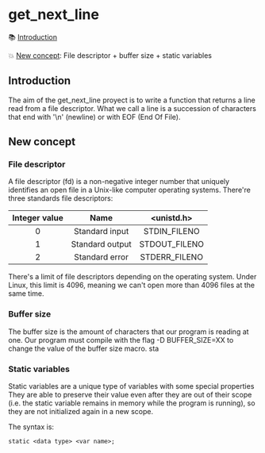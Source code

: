 # get_next_line

:books: [Introduction](#introduction)

:collision: [New concept](#new-concept): File descriptor + buffer size + static variables

<!-- :bookmark_tabs: [Push_swap example](#push_swap-example)

:collision: [New concept](#new-concept): Bitwise operators

:footprints: [My sorting algorithm](#my-sorting-algorithm) -->

## Introduction 

The aim of the get_next_line proyect is to write a function that returns a line read from a file descriptor.
What we call a line is a succession of characters that end with '\n' (newline) or with EOF (End Of File).

## New concept
### File descriptor
A file descriptor (fd) is a non-negative integer number that uniquely identifies an open file in a Unix-like computer operating systems. 
There're three standards file descriptors:

| Integer value | Name | <unistd.h> |
| :------------:| :---:| :--------: |
0 | Standard input | STDIN_FILENO
1 | Standard output | STDOUT_FILENO
2 | Standard error | STDERR_FILENO

There's a limit of file descriptors depending on the operating system. Under Linux, this limit is 4096, meaning we can't open more than 4096 
files at the same time. 

### Buffer size
The buffer size is the amount of characters that our program is reading at one.
Our program must compile with the flag -D BUFFER_SIZE=XX to change the value of the buffer size macro.
sta

### Static variables
Static variables are a unique type of variables with some special properties 
They are able to preserve their value even after they are out of their scope (i.e. the static variable remains in memory while the program is running), so they are not initialized again in a new scope.

The syntax is:
```
static <data type> <var name>;
```

